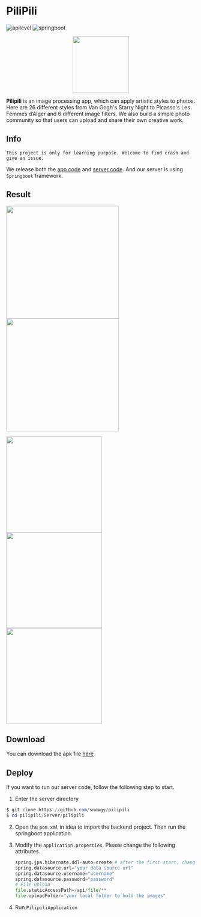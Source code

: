 # PiliPili
![apilevel](https://img.shields.io/badge/API%20level-27-brightgreen.svg) ![springboot](https://img.shields.io/badge/springboot-2.0.6-blue.svg)

<div align=center>
  <img width = '150' height ='150' src ="https://ws1.sinaimg.cn/large/74c2bf2dgy1g3dujgreg7j2074074wel.jpg"/>
</div>



**Pilipili** is an image processing app, which can apply artistic styles to photos. Here are 26 different styles from Van Gogh's Starry Night to Picasso's Les Femmes d’Alger and 6 different image filters. We also build a simple photo community so that users can upload and share their own creative work.



## Info

`This project is only for learning purpose. Welcome to find crash and give an issue.` 

We release both the [app code](<https://github.com/snowgy/pilipili/tree/master/AppClient/PiliPili>) and [server code](<https://github.com/snowgy/pilipili/tree/master/AppClient/PiliPili>). And our server is using `Springboot` framework.

## Result

<p float="left">
  <img src="https://ws1.sinaimg.cn/large/74c2bf2dgy1g3dwqdqhv5j20tr1nu1kx.jpg" width="300"/>
  <img src="https://ws1.sinaimg.cn/large/74c2bf2dgy1g3dwr5aizmj20tr1nyk86.jpg" width="300"/>
</p>

<p float="left">
  <img src="https://ws1.sinaimg.cn/large/74c2bf2dgy1g3dvhl44ihg20dc0rs7wi.gif" width="255" />
  <img src="https://ws1.sinaimg.cn/large/74c2bf2dgy1g3dvrkldr9g20h40zknjg.gif" width="255" /> 
  <img src="https://ws1.sinaimg.cn/large/74c2bf2dgy1g3dwrpjafag20dc0rs4qp.gif" width="255"/>
</p>


## Download

You can download the apk file [here](https://github.com/snowgy/pilipili/blob/master/pilipili.apk)

## Deploy

If you want to run our server code, follow the following step to start.

1. Enter the server directory

```powershell
$ git clone https://github.com/snowgy/pilipili
$ cd pilipili/Server/pilipili
```

2. Open the `pom.xml` in idea to import the backend project. Then run the springboot application.

3. Modify the `application.properties`. Please change the following attributes.

   ```python
   spring.jpa.hibernate.ddl-auto=create # after the first start, change it to update
   spring.datasource.url="your data source url"
   spring.datasource.username="username"
   spring.datasource.password="password"
   # File Upload
   file.staticAccessPath=/api/file/**
   file.uploadFolder="your local folder to hold the images"
   ```

4. Run `PilipiliApplication`

